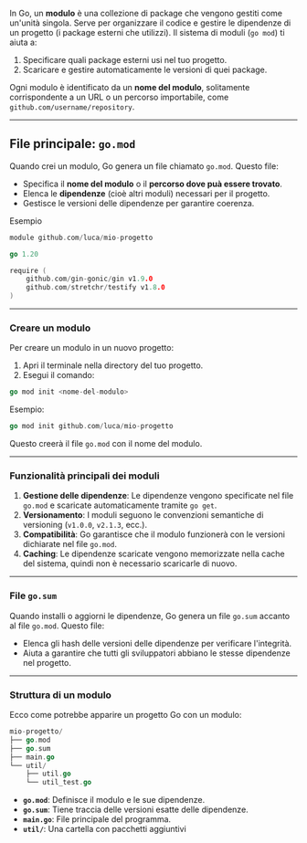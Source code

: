 In Go, un **modulo** è una collezione di package che vengono gestiti come un'unità singola. Serve per organizzare il codice e gestire le dipendenze di un progetto (i package esterni che utilizzi). Il sistema di moduli (`go mod`) ti aiuta a:

1. Specificare quali package esterni usi nel tuo progetto.
2. Scaricare e gestire automaticamente le versioni di quei package.

Ogni modulo è identificato da un **nome del modulo**, solitamente corrispondente a un URL o un percorso importabile, come `github.com/username/repository`.

***
## File principale: `go.mod`

Quando crei un modulo, Go genera un file chiamato `go.mod`. Questo file:

- Specifica il **nome del modulo** o il **percorso dove puà essere trovato**.
- Elenca le **dipendenze** (cioè altri moduli) necessari per il progetto.
- Gestisce le versioni delle dipendenze per garantire coerenza.

Esempio
```go
module github.com/luca/mio-progetto

go 1.20

require (
    github.com/gin-gonic/gin v1.9.0
    github.com/stretchr/testify v1.8.0
)
```



***
### Creare un modulo

Per creare un modulo in un nuovo progetto:

1. Apri il terminale nella directory del tuo progetto.
2. Esegui il comando:

```go
go mod init <nome-del-modulo>
```

Esempio:
```go
go mod init github.com/luca/mio-progetto
```

Questo creerà il file `go.mod` con il nome del modulo.



***
### Funzionalità principali dei moduli

1. **Gestione delle dipendenze**: Le dipendenze vengono specificate nel file `go.mod` e scaricate automaticamente tramite `go get`.
2. **Versionamento**: I moduli seguono le convenzioni semantiche di versioning (`v1.0.0`, `v2.1.3`, ecc.).
3. **Compatibilità**: Go garantisce che il modulo funzionerà con le versioni dichiarate nel file `go.mod`.
4. **Caching**: Le dipendenze scaricate vengono memorizzate nella cache del sistema, quindi non è necessario scaricarle di nuovo.



***
### File `go.sum`

Quando installi o aggiorni le dipendenze, Go genera un file `go.sum` accanto al file `go.mod`. Questo file:

- Elenca gli hash delle versioni delle dipendenze per verificare l'integrità.
- Aiuta a garantire che tutti gli sviluppatori abbiano le stesse dipendenze nel progetto.



***
### Struttura di un modulo

Ecco come potrebbe apparire un progetto Go con un modulo:

```go
mio-progetto/
├── go.mod
├── go.sum
├── main.go
└── util/
    ├── util.go
    └── util_test.go
```

- **`go.mod`**: Definisce il modulo e le sue dipendenze.
- **`go.sum`**: Tiene traccia delle versioni esatte delle dipendenze.
- **`main.go`**: File principale del programma.
- **`util/`**: Una cartella con pacchetti aggiuntivi